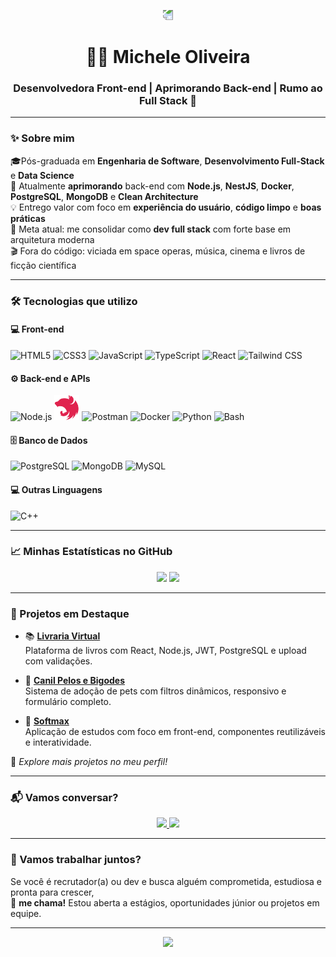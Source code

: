 <p align="center">
  <img 
    src="https://capsule-render.vercel.app/api?type=waving&color=A259FF&height=100&section=footer" 
    style="transform: rotate(180deg);"
  />
</p>

<h1 align="center">👩‍💻 Michele Oliveira</h1>
<h3 align="center">Desenvolvedora Front-end | Aprimorando Back-end | Rumo ao Full Stack 🚀</h3>

---

### ✨ Sobre mim

🎓Pós-graduada em **Engenharia de Software**, **Desenvolvimento Full-Stack** e **Data Science**  
🚀 Atualmente **aprimorando** back-end com **Node.js**, **NestJS**, **Docker**, **PostgreSQL**, **MongoDB** e **Clean Architecture**  
💡 Entrego valor com foco em **experiência do usuário**, **código limpo** e **boas práticas**  
🎯 Meta atual: me consolidar como **dev full stack** com forte base em arquitetura moderna  
🎬 Fora do código: viciada em space operas, música, cinema e livros de ficção científica  

---

### 🛠️ Tecnologias que utilizo
#### 💻 Front-end
<p>
  <img title="HTML5" width="40" src="https://cdn.jsdelivr.net/gh/devicons/devicon/icons/html5/html5-original.svg" />
  <img title="CSS3" width="40" src="https://cdn.jsdelivr.net/gh/devicons/devicon/icons/css3/css3-original.svg" />
  <img title="JavaScript" width="40" src="https://cdn.jsdelivr.net/gh/devicons/devicon/icons/javascript/javascript-original.svg" />
  <img title="TypeScript" width="40" src="https://cdn.jsdelivr.net/gh/devicons/devicon/icons/typescript/typescript-original.svg" />
  <img title="React" width="40" src="https://cdn.jsdelivr.net/gh/devicons/devicon/icons/react/react-original.svg" />
  <img title="Tailwind CSS" width="40" src="https://upload.wikimedia.org/wikipedia/commons/d/d5/Tailwind_CSS_Logo.svg"/>
</p>

#### ⚙️ Back-end e APIs
<p>
  <img title="Node.js" width="40" src="https://cdn.jsdelivr.net/gh/devicons/devicon/icons/nodejs/nodejs-original.svg" />
  <img title="NestJS" width="40" src="https://raw.githubusercontent.com/github/explore/main/topics/nestjs/nestjs.png"/>
  <img title="Postman" width="40" src="https://cdn.jsdelivr.net/gh/devicons/devicon/icons/postman/postman-original.svg" />
  <img title="Docker" width="40" src="https://cdn.jsdelivr.net/gh/devicons/devicon/icons/docker/docker-original.svg" />
  <img title="Python" width="40" src="https://cdn.jsdelivr.net/gh/devicons/devicon/icons/python/python-original.svg" />
  <img title="Bash" width="40" src="https://cdn.jsdelivr.net/gh/devicons/devicon/icons/bash/bash-original.svg" />
</p>

#### 🗄️ Banco de Dados
<p>
  <img title="PostgreSQL" width="40" src="https://cdn.jsdelivr.net/gh/devicons/devicon/icons/postgresql/postgresql-original.svg" />
  <img title="MongoDB" width="40" src="https://cdn.jsdelivr.net/gh/devicons/devicon/icons/mongodb/mongodb-original.svg" />
  <img title="MySQL" width="40" src="https://cdn.jsdelivr.net/gh/devicons/devicon/icons/mysql/mysql-original.svg" />
</p>

#### 💻 Outras Linguagens
<p>
  <img title="C++" width="40" src="https://cdn.jsdelivr.net/gh/devicons/devicon/icons/cplusplus/cplusplus-original.svg" />
</p>


---

### 📈 Minhas Estatísticas no GitHub

<div align="center" style="max-width: 900px; padding: 0 16px; margin: 0 auto;">
  <img height="170em" src="https://github-readme-stats.vercel.app/api?username=michele-oliveira&show_icons=true&theme=tokyonight&title_color=A259FF&icon_color=F8F8F2&text_color=ffffff&bg_color=0d1117&hide_border=true"/>
  <img height="170em" src="https://github-readme-stats.vercel.app/api/top-langs/?username=michele-oliveira&layout=compact&theme=tokyonight&title_color=A259FF&text_color=ffffff&bg_color=0d1117&hide_border=true"/>
</div>

---

### 🚀 Projetos em Destaque

<div>

- 📚 [**Livraria Virtual**](https://github.com/michele-oliveira/livraria-virtual-frontend)  
  Plataforma de livros com React, Node.js, JWT, PostgreSQL e upload com validações.

- 🐾 [**Canil Pelos e Bigodes**](https://github.com/michele-oliveira/canil-pelos-e-bigodes-frontend)  
  Sistema de adoção de pets com filtros dinâmicos, responsivo e formulário completo.

- 🧠 [**Softmax**](https://github.com/michele-oliveira/softmax)  
  Aplicação de estudos com foco em front-end, componentes reutilizáveis e interatividade.

</div>

📌 *Explore mais projetos no meu perfil!*

---

### 📬 Vamos conversar?

<div align="center">
  <a href="https://www.linkedin.com/in/michele-oliveira-novais/" target="_blank">
    <img src="https://img.shields.io/badge/LinkedIn-307cc5?style=for-the-badge&logo=linkedin&logoColor=white&color=004182"/>
  </a>
  <a href="mailto:micheleoliveiranovais24@gmail.com">
    <img src="https://img.shields.io/badge/-Gmail-%23333?style=for-the-badge&logo=gmail&logoColor=white"/>
  </a>
</div>

---

### 💼 Vamos trabalhar juntos?

Se você é recrutador(a) ou dev e busca alguém comprometida, estudiosa e pronta para crescer,  
💜 **me chama!** Estou aberta a estágios, oportunidades júnior ou projetos em equipe.

---

<p align="center">
  <img src="https://capsule-render.vercel.app/api?type=waving&color=A259FF&height=100&section=footer"/>
</p>




